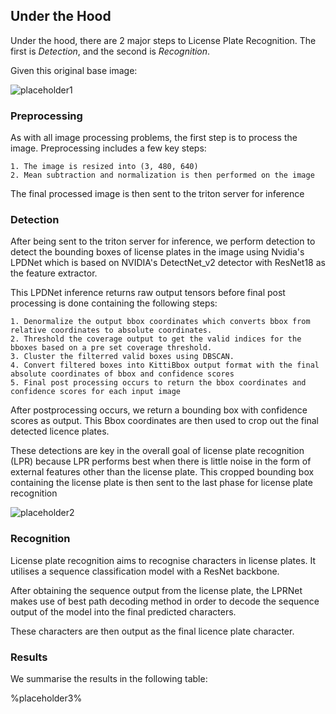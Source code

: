 ## Under the Hood

Under the hood, there are 2 major steps to License Plate Recognition. The first is _Detection_, and the second is _Recognition_.

Given this original base image:

![placeholder1](%placeholder1%)

### Preprocessing

As with all image processing problems, the first step is to process the image.
Preprocessing includes a few key steps:

    1. The image is resized into (3, 480, 640)
    2. Mean subtraction and normalization is then performed on the image

The final processed image is then sent to the triton server for inference

### Detection

After being sent to the triton server for inference, we perform detection to detect the bounding boxes of license plates in the image using Nvidia's LPDNet which is based on NVIDIA's DetectNet_v2 detector with ResNet18 as the feature extractor.

This LPDNet inference returns raw output tensors before final post processing is done containing the following steps:

    1. Denormalize the output bbox coordinates which converts bbox from relative coordinates to absolute coordinates.
    2. Threshold the coverage output to get the valid indices for the bboxes based on a pre set coverage threshold.
    3. Cluster the filterred valid boxes using DBSCAN.
    4. Convert filtered boxes into KittiBbox output format with the final absolute coordinates of bbox and confidence scores
    5. Final post processing occurs to return the bbox coordinates and confidence scores for each input image

After postprocessing occurs, we return a bounding box with confidence scores as output. This Bbox coordinates are then used to crop out the final detected licence plates.

These detections are key in the overall goal of license plate recognition (LPR) because LPR performs best when there is little noise in the form of external features other than the license plate.
This cropped bounding box containing the license plate is then sent to the last phase for license plate recognition

![placeholder2](%placeholder2%)

### Recognition

License plate recognition aims to recognise characters in license plates. It utilises a sequence classification model with a ResNet backbone.

After obtaining the sequence output from the license plate, the LPRNet makes use of best path decoding method in order to decode the sequence output of the model into the final predicted characters.

These characters are then output as the final licence plate character.

### Results

We summarise the results in the following table:

%placeholder3%
